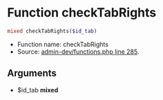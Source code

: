 Function checkTabRights
===========================





```php
mixed checkTabRights($id_tab)
```

* Function name: checkTabRights
* Source: [admin-dev/functions.php line 285](https://github.com/PrestaShop/PrestaShop/blob/1.5.6.2/admin-dev/functions.php#L285).

Arguments
---------

* $id_tab **mixed**

